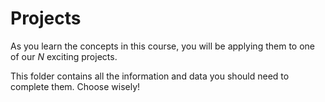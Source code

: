 # Projects

As you learn the concepts in this course, you will be applying them to one of our $N$ exciting projects. 

This folder contains all the information and data you should need to complete them. Choose wisely!

